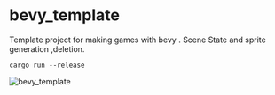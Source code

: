 # bevy_template
Template project for making games with bevy .
Scene State and sprite generation ,deletion.
```
cargo run --release
```
![bevy_template](https://user-images.githubusercontent.com/19583059/115152757-6fc68680-a0ad-11eb-8b15-9509d719d3e7.gif)
